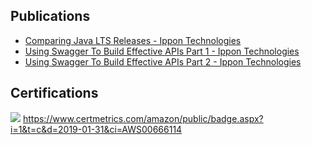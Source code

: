 ## Publications
- [Comparing Java LTS Releases - Ippon Technologies](https://blog.ippon.tech/comparing-java-lts-releases/)
- [Using Swagger To Build Effective APIs Part 1 - Ippon Technologies](https://blog.ippon.tech/using-swagger-to-build-effective-apis-pt1)
- [Using Swagger To Build Effective APIs Part 2 - Ippon Technologies](https://blog.ippon.tech/using-swagger-to-build-effective-apis-pt2)

## Certifications
![](https://www.certmetrics.com/amazon/public/badge.aspx?i=2&t=c&d=2018-12-11&ci=AWS00666114)
https://www.certmetrics.com/amazon/public/badge.aspx?i=1&t=c&d=2019-01-31&ci=AWS00666114
